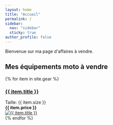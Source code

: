 ```yaml
---
layout: home
title: "Accueil"
permalink: /
sidebar:
  nav: "sidebar"
  sticky: true
author_profile: false
---
```


Bienvenue sur ma page d'affaires à vendre.

## Mes équipements moto à vendre

<div class="cards">
{% for item in site.gear %}
  <article class="card">
	<a href="{{ item.url }}">
		<h3 class="card-title">{{ item.title }}</h3>
    </a>
	<div class="card-content">
	<div class="card-size">Taille: {{ item.size }}</div>
	<div class="card-price"><b>{{ item.price }}</b></div>
	</div>
	<a href="{{ item.url }}">
    	<img class="card-image" src="{{ item.image }}" alt="{{ item.title }}">
    </a>
  </article>
{% endfor %}
</div>

